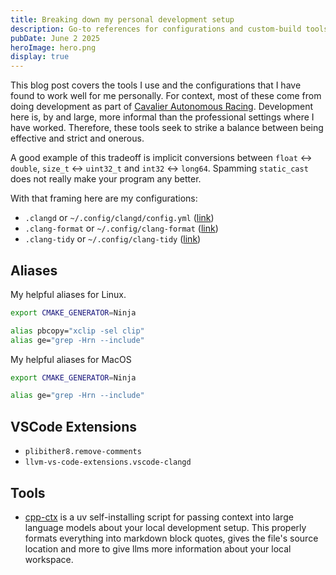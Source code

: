 ```yaml
---
title: Breaking down my personal development setup
description: Go-to references for configurations and custom-build tools. Includes tools for copy-pasting context into large language models. Largely published so I can quickly graph this stuff on my work computer! 
pubDate: June 2 2025
heroImage: hero.png
display: true
---
```


This blog post covers the tools I use and the configurations that I have found to work well for me personally. For context, most of these come from doing development as part of [Cavalier Autonomous Racing](https://autonomousracing.dev/). Development here is, by and large, more informal than the professional settings where I have worked. Therefore, these tools seek to strike a balance between being effective and strict and onerous.

A good example of this tradeoff is implicit conversions between `float` <-> `double`, `size_t` <-> `uint32_t` and `int32` <-> `long64`. Spamming `static_cast` does not really make your program any better.

With that framing here are my configurations:

- `.clangd` or `~/.config/clangd/config.yml` ([link](https://raw.githubusercontent.com/wkaisertexas/wkaisertexas.github.io/refs/heads/main/src/blog/personal-development-setup/.clangd))
- `.clang-format` or `~/.config/clang-format` ([link](https://raw.githubusercontent.com/wkaisertexas/wkaisertexas.github.io/refs/heads/main/src/blog/personal-development-setup/.clang-format))
- `.clang-tidy` or `~/.config/clang-tidy` ([link](https://raw.githubusercontent.com/wkaisertexas/wkaisertexas.github.io/refs/heads/main/src/blog/personal-development-setup/.clang-tidy))

## Aliases

My helpful aliases for Linux.

```bash
export CMAKE_GENERATOR=Ninja

alias pbcopy="xclip -sel clip"
alias ge="grep -Hrn --include"
```

My helpful aliases for MacOS

```bash
export CMAKE_GENERATOR=Ninja

alias ge="grep -Hrn --include"
```

## VSCode Extensions

- `plibither8.remove-comments`
- `llvm-vs-code-extensions.vscode-clangd`

## Tools

- [cpp-ctx](https://raw.githubusercontent.com/wkaisertexas/wkaisertexas.github.io/refs/heads/main/src/blog/personal-development-setup/cpp-ctx.py) is a uv self-installing script for passing context into large language models about your local development setup. This properly formats everything into markdown block quotes, gives the file's source location and more to give llms more information about your local workspace.